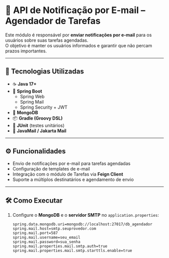 # 📧 API de Notificação por E-mail – Agendador de Tarefas

Este módulo é responsável por **enviar notificações por e-mail** para os usuários sobre suas tarefas agendadas.  
O objetivo é manter os usuários informados e garantir que não percam prazos importantes.

---

## 🚀 Tecnologias Utilizadas

- ☕ **Java 17+**
- 🌱 **Spring Boot**
  - Spring Web
  - Spring Mail
  - Spring Security + JWT
- 🐘 **MongoDB**
- 📦 **Gradle (Groovy DSL)**
- 🧪 **JUnit** (testes unitários)
- 📩 **JavaMail / Jakarta Mail**

---

## ⚙️ Funcionalidades

- Envio de notificações por e-mail para tarefas agendadas  
- Configuração de templates de e-mail  
- Integração com o módulo de Tarefas via **Feign Client**  
- Suporte a múltiplos destinatários e agendamento de envio  

---

## 🛠️ Como Executar

1. Configure o **MongoDB** e o **servidor SMTP** no `application.properties`:
   ```properties
   spring.data.mongodb.uri=mongodb://localhost:27017/db_agendador
   spring.mail.host=smtp.seuprovedor.com
   spring.mail.port=587
   spring.mail.username=seu_email
   spring.mail.password=sua_senha
   spring.mail.properties.mail.smtp.auth=true
   spring.mail.properties.mail.smtp.starttls.enable=true
